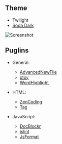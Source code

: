## Theme ##
- Twilight
- [Soda Dark][SodaDark]

![Screenshot](https://dl.dropbox.com/u/734752/images/github-sublimetext-screenshot.png)

## Puglins ##
- General:
  - [AdvancedNewFile][AdvancedNewFile]
  - [xtoy][xtoy]
  - [WordHighlight][WordHighlight]

- HTML:
  - [ZenCoding][ZenCoding]
  - [Tag][Tag]

- JavaScript:
  - [DocBlockr][DocBlockr]
  - [jslint][jslint]
  - [JsFormat][JsFormat]

[SodaDark]: https://github.com/buymeasoda/soda-theme
[AdvancedNewFile]: https://github.com/xobb1t/Sublime-AdvancedNewFile
[xtoy]: https://github.com/superguigui/xtoy
[WordHighlight]: https://github.com/SublimeText/WordHighlight/
[ZenCoding]: https://bitbucket.org/sublimator/sublime-2-zencoding
[Tag]: https://github.com/SublimeText/Tag
[jslint]: https://github.com/fbzhong/sublime-jslint
[DocBlockr]: https://github.com/spadgos/sublime-jsdocs
[JsFormat]: https://github.com/jdc0589/JsFormat
